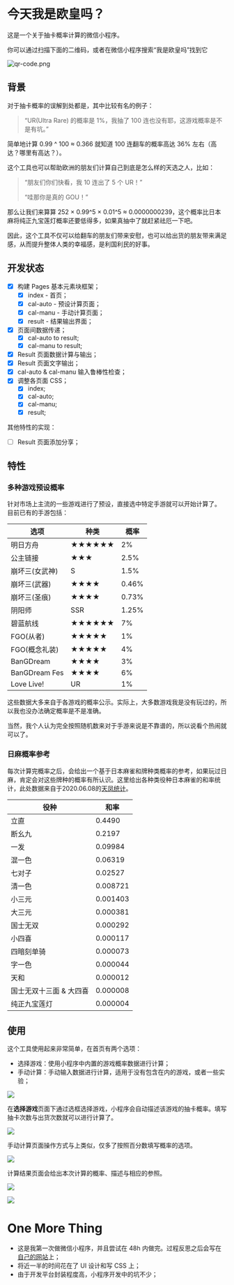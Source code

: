 


# 今天我是欧皇吗？
这是一个关于抽卡概率计算的微信小程序。

你可以通过扫描下面的二维码，或者在微信小程序搜索“我是欧皇吗”找到它

![qr-code.png](https://github.com/chuanbohua/wxapp-am-i-lucky/blob/master/imgs/qr-code.png?raw=true)

## 背景

对于抽卡概率的误解到处都是，其中比较有名的例子：

> “UR(Ultra Rare) 的概率是 1%，我抽了 100 连也没有耶，这游戏概率是不是有坑。”

简单地计算 0.99 ^ 100 ≈ 0.366 就知道 100 连翻车的概率高达 36% 左右（高达？哪里有高达？）。

这个工具也可以帮助欧洲的朋友们计算自己到底是怎么样的天选之人，比如：

> “朋友们你们快看，我 10 连出了 5 个 UR！”
>
> “哇那你是真的 GOU！”

那么让我们来算算 252 × 0.99^5 × 0.01^5 ≈ 0.0000000239，这个概率比日本麻将纯正九宝莲灯概率还要低得多，如果真抽中了就赶紧祛厄一下吧。

因此，这个工具不仅可以给翻车的朋友们带来安慰，也可以给出货的朋友带来满足感，从而提升整体人类的幸福感，是利国利民的好事。

## 开发状态

- [x] 构建 Pages 基本元素块框架；
  - [x] index - 首页；
  - [x] cal-auto - 预设计算页面；
  - [x] cal-manu - 手动计算页面；
  - [x] result - 结果输出界面；
- [x] 页面间数据传递；
  - [x] cal-auto to result;
  - [x] cal-manu to result;
- [x] Result 页面数据计算与输出；
- [x] Result 页面文字输出；
- [x] cal-auto & cal-manu 输入鲁棒性检查；
- [x] 调整各页面 CSS；
  - [x] index;
  - [x] cal-auto;
  - [x] cal-manu;
  - [x] result;

其他特性的实现：

- [ ] Result 页面添加分享；

## 特性

### 多种游戏预设概率

针对市场上主流的一些游戏进行了预设，直接选中特定手游就可以开始计算了。 目前已有的手游包括：

| 选项   | 种类 | 概率   |
| ------ | ------ | -----|
| 明日方舟 | ★★★★★★| 2% |
| 公主链接 | ★★★ | 2.5% |
| 崩坏三(女武神) | S | 1.5% |
| 崩坏三(武器) | ★★★★ | 0.46% |
| 崩坏三(圣痕) | ★★★★ | 0.73% |
| 阴阳师 | SSR | 1.25% |
| 碧蓝航线 | ★★★★★★ | 7% |
| FGO(从者) | ★★★★★ | 1% |
| FGO(概念礼装) | ★★★★★ | 4% |
| BanGDream | ★★★★ | 3% |
| BanGDream Fes | ★★★★ | 6% |
| Love Live! | UR | 1% |

这些数据大多来自于各游戏的概率公示。实际上，大多数游戏我是没有玩过的，所以我也没办法确定概率是不是准确。

当然，我个人认为完全按照随机数来对于手游来说是不靠谱的，所以说看个热闹就可以了。

### 日麻概率参考

每次计算完概率之后，会给出一个基于日本麻雀和牌种类概率的参考，如果玩过日麻，肯定会对这些牌种的概率有所认识。这里给出各种类役种日本麻雀的和率统计，此处数据来自于2020.06.08的[天凤统计](http://tenhou.net/sc/prof.html)。

| 役种   | 和率   |
| ------ | ------ |
| 立直   | 0.4490 |
| 断幺九 | 0.2197 |
| 一发 | 0.09984 |
| 混一色 | 0.06319 |
| 七对子 | 0.02527 |
| 清一色 | 0.008721 |
| 小三元 | 0.001403 |
| 大三元 | 0.000381 |
| 国士无双 | 0.000292 |
| 小四喜 | 0.000117 |
| 四暗刻单骑 | 0.000073 |
| 字一色 | 0.000044 |
| 天和 | 0.000012 |
| 国士无双十三面 & 大四喜 | 0.000008 |
| 纯正九宝莲灯 | 0.000004 |

## 使用

这个工具使用起来非常简单，在首页有两个选项：

- 选择游戏：使用小程序中内置的游戏概率数据进行计算；
- 手动计算：手动输入数据进行计算，适用于没有包含在内的游戏，或者一些实验；

![](https://github.com/chuanbohua/wxapp-am-i-lucky/blob/master/result/index.PNG?raw=true)

在**选择游戏**页面下通过选框选择游戏，小程序会自动描述该游戏的抽卡概率。填写抽卡次数与出货次数就可以进行计算了。

![](https://github.com/chuanbohua/wxapp-am-i-lucky/blob/master/result/cal-auto.PNG?raw=true)

手动计算页面操作方式与上类似，仅多了按照百分数填写概率的选项。

![](https://github.com/chuanbohua/wxapp-am-i-lucky/blob/master/result/cal-manu.PNG?raw=true)

计算结果页面会给出本次计算的概率、描述与相应的参照。

![](https://github.com/chuanbohua/wxapp-am-i-lucky/blob/master/result/result-1.PNG?raw=true)

![](https://github.com/chuanbohua/wxapp-am-i-lucky/blob/master/result/result-6.PNG?raw=true)

# One More Thing

- 这是我第一次做微信小程序，并且尝试在 48h 内做完。过程反思之后会写在[自己的网站](https://timegg.top)上；
- 将近一半的时间花在了 UI 设计和写 CSS 上；
- 由于开发平台封装程度高，小程序开发中的坑不少；